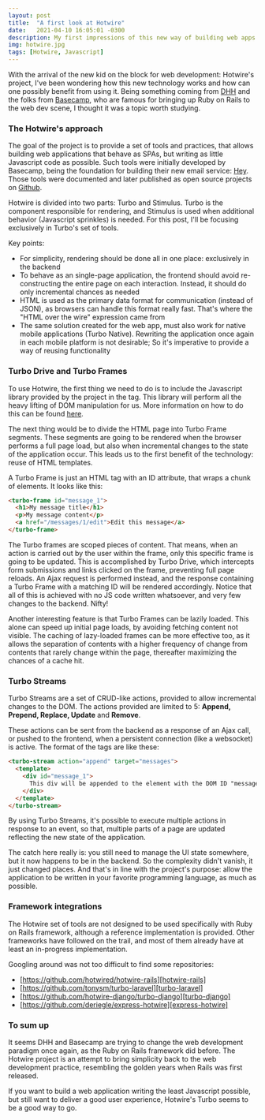 ```yaml
---
layout: post
title:  "A first look at Hotwire"
date:   2021-04-10 16:05:01 -0300
description: My first impressions of this new way of building web apps
img: hotwire.jpg
tags: [Hotwire, Javascript]
---
```


With the arrival of the new kid on the block for web development: Hotwire's project, I've been wondering how this new technology works and how can one possibly benefit from using it. Being something coming from [DHH][twitter-dhh] and the folks from [Basecamp][basecamp], who are famous for bringing up Ruby on Rails to the web dev scene, I thought it was a topic worth studying.

### The Hotwire's approach

The goal of the project is to provide a set of tools and practices, that allows building web applications that behave as SPAs, but writing as little Javascript code as possible. Such tools were initially developed by Basecamp, being the foundation for building their new email service: [Hey][hey]. Those tools were documented and later published as open source projects on [Github][hotwire-site].

Hotwire is divided into two parts: Turbo and Stimulus. Turbo is the component responsible for rendering, and Stimulus is used when additional behavior (Javascript sprinkles) is needed. For this post, I'll be focusing exclusively in Turbo's set of tools.

Key points:

* For simplicity, rendering should be done all in one place: exclusively in the backend
* To behave as an single-page application, the frontend should avoid re-constructing the entire page on each interaction. Instead, it should do only incremental chances as needed
* HTML is used as the primary data format for communication (instead of JSON), as browsers can handle this format really fast. That's where the "HTML over the wire" expression came from
* The same solution created for the web app, must also work for native mobile applications (Turbo Native). Rewriting the application once again in each mobile platform is not desirable; So it's imperative to provide a way of reusing functionality

### Turbo Drive and Turbo Frames

To use Hotwire, the first thing we need to do is to include the Javascript library provided by the project in the <head> tag. This library will perform all the heavy lifting of DOM manipulation for us. More information on how to do this can be found [here][turbo-installing].

The next thing would be to divide the HTML page into Turbo Frame segments. These segments are going to be rendered when the browser performs a full page load, but also when incremental changes to the state of the application occur.
This leads us to the first benefit of the technology: reuse of HTML templates.

A Turbo Frame is just an HTML tag with an ID attribute, that wraps a chunk of elements. It looks like this:

```html
<turbo-frame id="message_1">
  <h1>My message title</h1>
  <p>My message content</p>
  <a href="/messages/1/edit">Edit this message</a>
</turbo-frame>
```

The Turbo frames are scoped pieces of content. That means, when an action is carried out by the user within the frame, only this specific frame is going to be updated. This is accomplished by Turbo Drive, which intercepts form submissions and links clicked on the frame, preventing full page reloads. An Ajax request is performed instead, and the response containing a Turbo Frame with a matching ID will be rendered accordingly. Notice that all of this is achieved with no JS code written whatsoever, and very few changes to the backend. Nifty!

Another interesting feature is that Turbo Frames can be lazily loaded. This alone can speed up initial page loads, by avoiding fetching content not visible.
The caching of lazy-loaded frames can be more effective too, as it allows the separation of contents with a higher frequency of change from contents that rarely change within the page, thereafter maximizing the chances of a cache hit.

### Turbo Streams

Turbo Streams are a set of CRUD-like actions, provided to allow incremental changes to the DOM. The actions provided are limited to 5: **Append, Prepend, Replace, Update** and **Remove**.

These actions can be sent from the backend as a response of an Ajax call, or pushed to the frontend, when a persistent connection (like a websocket) is active. The format of the tags are like these:

```html
<turbo-stream action="append" target="messages">
  <template>
    <div id="message_1">
      This div will be appended to the element with the DOM ID "messages".
    </div>
  </template>
</turbo-stream>
```

By using Turbo Streams, it's possible to execute multiple actions in response to an event, so that, multiple parts of a page are updated reflecting the new state of the application.

The catch here really is: you still need to manage the UI state somewhere, but it now happens to be in the backend. So the complexity didn't vanish, it just changed places. And that's in line with the project's purpose: allow the application to be written in your favorite programming language, as much as possible.

### Framework integrations

The Hotwire set of tools are not designed to be used specifically with Ruby on Rails framework, although a reference implementation is provided.
Other frameworks have followed on the trail, and most of them already have at least an in-progress implementation.

Googling around was not too difficult to find some repositories:

* [https://github.com/hotwired/hotwire-rails][hotwire-rails]
* [https://github.com/tonysm/turbo-laravel][turbo-laravel]
* [https://github.com/hotwire-django/turbo-django][turbo-django]
* [https://github.com/deriegle/express-hotwire][express-hotwire]

### To sum up

It seems DHH and Basecamp are trying to change the web development paradigm once again, as the Ruby on Rails framework did before.
The Hotwire project is an attempt to bring simplicity back to the web development practice, resembling the golden years when Rails was first released.

If you want to build a web application writing the least Javascript possible, but still want to deliver a good user experience, Hotwire's Turbo seems to be a good way to go.

[twitter-dhh]: https://twitter.com/dhh/status/1341420143239450624?lang=en
[basecamp]: https://basecamp.com
[hey]: https://hey.com
[hotwire-site]: https://hotwire.dev
[turbo-installing]: https://turbo.hotwire.dev/handbook/installing
[hotwire-rails]: https://github.com/hotwired/hotwire-rails
[turbo-laravel]: https://github.com/tonysm/turbo-laravel
[turbo-django]: https://github.com/hotwire-django/turbo-django
[express-hotwire]: https://github.com/deriegle/express-hotwire
